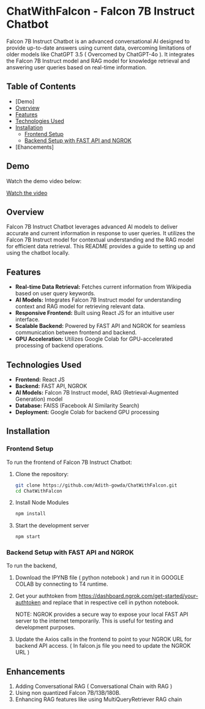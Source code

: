 # ChatWithFalcon - Falcon 7B Instruct Chatbot

Falcon 7B Instruct Chatbot is an advanced conversational AI designed to provide up-to-date answers using current data, overcoming limitations of older models like ChatGPT 3.5 ( Overcomed by ChatGPT-4o ). It integrates the Falcon 7B Instruct model and RAG model for knowledge retrieval and answering user queries based on real-time information.

## Table of Contents

- [Demo]
- [Overview](#overview)
- [Features](#features)
- [Technologies Used](#technologies-used)
- [Installation](#installation)
  - [Frontend Setup](#frontend-setup)
  - [Backend Setup with FAST API and NGROK](#backend-setup-with-fast-api-and-ngrok)
- [Ehancements]

## Demo

Watch the demo video below:

[Watch the video](https://drive.google.com/file/d/1WS44zNSthMuTeBhWsE-WUNv3nru-4IwA/view?usp=sharing)

## Overview

Falcon 7B Instruct Chatbot leverages advanced AI models to deliver accurate and current information in response to user queries. It utilizes the Falcon 7B Instruct model for contextual understanding and the RAG model for efficient data retrieval. This README provides a guide to setting up and using the chatbot locally.

## Features

- **Real-time Data Retrieval:** Fetches current information from Wikipedia based on user query keywords.
- **AI Models:** Integrates Falcon 7B Instruct model for understanding context and RAG model for retrieving relevant data.
- **Responsive Frontend:** Built using React JS for an intuitive user interface.
- **Scalable Backend:** Powered by FAST API and NGROK for seamless communication between frontend and backend.
- **GPU Acceleration:** Utilizes Google Colab for GPU-accelerated processing of backend operations.

## Technologies Used

- **Frontend:** React JS
- **Backend:** FAST API, NGROK
- **AI Models:** Falcon 7B Instruct model, RAG (Retrieval-Augmented Generation) model
- **Database:** FAISS (Facebook AI Similarity Search)
- **Deployment:** Google Colab for backend GPU processing

## Installation

### Frontend Setup

To run the frontend of Falcon 7B Instruct Chatbot:

1. Clone the repository:
   ```bash
   git clone https://github.com/Adith-gowda/ChatWithFalcon.git
   cd ChatWithFalcon
2. Install Node Modules
   ```bash
   npm install
3. Start the development server
   ```bash
   npm start

### Backend Setup with FAST API and NGROK

To run the backend, 

1. Download the IPYNB file ( python notebook ) and run it in GOOGLE COLAB by connecting to T4 runtime.
2. Get your authtoken from https://dashboard.ngrok.com/get-started/your-authtoken and replace that in respective cell in python notebook.

   NOTE: NGROK provides a secure way to expose your local FAST API server to the internet temporarily. This is useful for testing and development purposes.

3. Update the Axios calls in the frontend to point to your NGROK URL for backend API access. ( In falcon.js file you need to update the NGROK URL )

## Enhancements

1. Adding Conversational RAG ( Conversational Chain with RAG )
2. Using non quantized Falcon 7B/13B/180B.
3. Enhancing RAG features like using MultiQueryRetriever RAG chain
